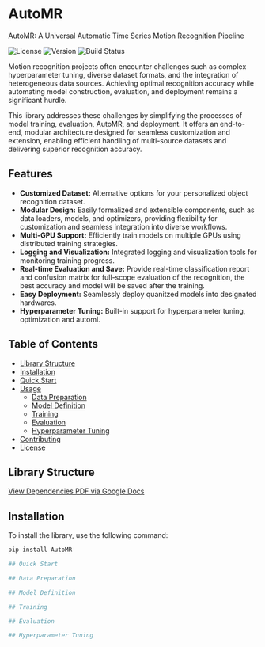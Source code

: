 # AutoMR
AutoMR: A Universal Automatic Time Series Motion Recognition Pipeline

![License](https://img.shields.io/badge/license-1)
![Version](https://img.shields.io/badge/release-1)
![Build Status](https://img.shields.io/badge/build-1)

Motion recognition projects often encounter challenges such as complex hyperparameter tuning, diverse dataset formats, and the integration of heterogeneous data sources. Achieving optimal recognition accuracy while automating model construction, evaluation, and deployment remains a significant hurdle.

This library addresses these challenges by simplifying the processes of model training, evaluation, AutoMR, and deployment. It offers an end-to-end, modular architecture designed for seamless customization and extension, enabling efficient handling of multi-source datasets and delivering superior recognition accuracy.

## Features
- **Customized Dataset:** Alternative options for your personalized object recognition dataset.
- **Modular Design:** Easily formalized and extensible components, such as data loaders, models, and optimizers, providing flexibility for customization and seamless integration into diverse workflows.
- **Multi-GPU Support:** Efficiently train models on multiple GPUs using distributed training strategies.
- **Logging and Visualization:** Integrated logging and visualization tools for monitoring training progress.
- **Real-time Evaluation and Save:** Provide real-time classification report and confusion matrix for full-scope evaluation of the recognition, the best accuracy and model will be saved after the training.
- **Easy Deployment:** Seamlessly deploy quanitzed models into designated hardwares.
- **Hyperparameter Tuning:** Built-in support for hyperparameter tuning, optimization and automl.

## Table of Contents
- [Library Structure](#library-structure)
- [Installation](#installation)
- [Quick Start](#quick-start)
- [Usage](#usage)
  - [Data Preparation](#data-preparation)
  - [Model Definition](#model-definition)
  - [Training](#training)
  - [Evaluation](#evaluation)
  - [Hyperparameter Tuning](#hyperparameter-tuning)
- [Contributing](#contributing)
- [License](#license)

## Library Structure
[View Dependencies PDF via Google Docs](https://docs.google.com/viewer?url=https://github.com/liquora/AutoMR/main/figure/dependencies.pdf)

## Installation

To install the library, use the following command:

```bash
pip install AutoMR

## Quick Start

## Data Preparation

## Model Definition

## Training

## Evaluation

## Hyperparameter Tuning


